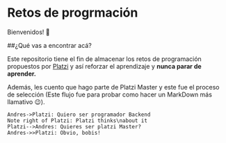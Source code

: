 # Retos de progrmación


Bienvenidos! :beers:

##¿Qué vas a encontrar acá?
                

Este repositorio tiene el fin de almacenar los retos de programación propuestos por [Platzi](https://platzi.com/ "Platzi")  y así reforzar el aprendizaje y **nunca parar de aprender.**

Además, les cuento que hago parte de Platzi Master y este fue el proceso de selección (Este flujo fue para probar como hacer un MarkDown más llamativo :wink:).


```seq
Andres->Platzi: Quiero ser programador Backend
Note right of Platzi: Platzi thinks\nabout it 
Platzi-->Andres: Quieres ser platzi Master? 
Andres->>Platzi: Obvio, bobis!
```

